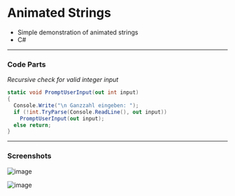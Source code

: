 # Animated Strings 

- Simple demonstration of animated strings  
- C#  

---
### Code Parts

*Recursive check for valid integer input*
```cs
static void PromptUserInput(out int input)
{
  Console.Write("\n Ganzzahl eingeben: ");
  if (!int.TryParse(Console.ReadLine(), out input))
    PromptUserInput(out input);
  else return;
}
```
---  
### Screenshots  
<!--screenshot-->
![image](https://github.com/IxI-Enki/ginf_projects/assets/138018029/47da1bfe-f4d6-4fe8-ae42-fb8b59268571)  

![image](https://github.com/IxI-Enki/ginf_projects/assets/138018029/6ee9fb8c-b5a9-43a3-b50c-adc4bbd93fe3)  

